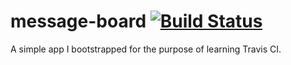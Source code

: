 # message-board  [![Build Status](https://travis-ci.com/harry100/message-board.svg?branch=master)](https://travis-ci.com/harry100/message-board)

A simple app I bootstrapped for the purpose of learning Travis CI.
